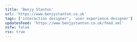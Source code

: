 ```yaml
---
title: 'Benjy Stanton'
url: 'https://www.benjystanton.co.uk'
tags: ['interaction designer', 'user experience designer']
updatesFeed: 'https://www.benjystanton.co.uk/feed.xml'
nsfw: false
rss: true
---
```

